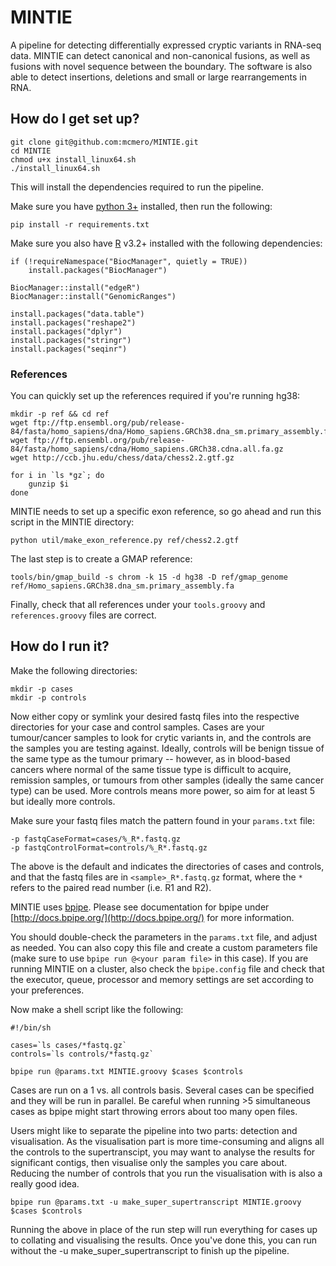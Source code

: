 # MINTIE #

A pipeline for detecting differentially expressed cryptic variants in RNA-seq data. MINTIE can detect canonical and non-canonical fusions, as well as fusions with novel sequence between the boundary. The software is also able to detect insertions, deletions and small or large rearrangements in RNA. 

## How do I get set up? ##

```
git clone git@github.com:mcmero/MINTIE.git
cd MINTIE
chmod u+x install_linux64.sh
./install_linux64.sh
```

This will install the dependencies required to run the pipeline. 

Make sure you have [python 3+](https://www.python.org/downloads/) installed, then run the following:

```
pip install -r requirements.txt
```

Make sure you also have [R](https://www.r-project.org/) v3.2+ installed with the following dependencies:

```
if (!requireNamespace("BiocManager", quietly = TRUE))
    install.packages("BiocManager")

BiocManager::install("edgeR")
BiocManager::install("GenomicRanges")

install.packages("data.table")
install.packages("reshape2")
install.packages("dplyr")
install.packages("stringr")
install.packages("seqinr")
```

### References ###

You can quickly set up the references required if you're running hg38:

```
mkdir -p ref && cd ref
wget ftp://ftp.ensembl.org/pub/release-84/fasta/homo_sapiens/dna/Homo_sapiens.GRCh38.dna_sm.primary_assembly.fa.gz
wget ftp://ftp.ensembl.org/pub/release-84/fasta/homo_sapiens/cdna/Homo_sapiens.GRCh38.cdna.all.fa.gz
wget http://ccb.jhu.edu/chess/data/chess2.2.gtf.gz

for i in `ls *gz`; do 
	gunzip $i
done
```

MINTIE needs to set up a specific exon reference, so go ahead and run this script in the MINTIE directory:

```
python util/make_exon_reference.py ref/chess2.2.gtf
```

The last step is to create a GMAP reference:

```
tools/bin/gmap_build -s chrom -k 15 -d hg38 -D ref/gmap_genome ref/Homo_sapiens.GRCh38.dna_sm.primary_assembly.fa
```

Finally, check that all references under your `tools.groovy` and `references.groovy` files are correct.

## How do I run it? ##

Make the following directories:

```
mkdir -p cases
mkdir -p controls
```

Now either copy or symlink your desired fastq files into the respective directories for your case and control samples. Cases are your tumour/cancer samples to look for crytic variants in, and the controls are the samples you are testing against. Ideally, controls will be benign tissue of the same type as the tumour primary -- however, as in blood-based cancers where normal of the same tissue type is difficult to acquire, remission samples, or tumours from other samples (ideally the same cancer type) can be used. More controls means more power, so aim for at least 5 but ideally more controls. 

Make sure your fastq files match the pattern found in your `params.txt` file: 

```
-p fastqCaseFormat=cases/%_R*.fastq.gz
-p fastqControlFormat=controls/%_R*.fastq.gz
```

The above is the default and indicates the directories of cases and controls, and that the fastq files are in `<sample>_R*.fastq.gz` format, where the `*` refers to the paired read number (i.e. R1 and R2). 

MINTIE uses [bpipe](https://github.com/ssadedin/bpipe). Please see documentation for bpipe under [http://docs.bpipe.org/](http://docs.bpipe.org/) for more information. 

You should double-check the parameters in the `params.txt` file, and adjust as needed. You can also copy this file and create a custom parameters file (make sure to use `bpipe run @<your param file>` in this case). If you are running MINTIE on a cluster, also check the `bpipe.config` file and check that the executor, queue, processor and memory settings are set according to your preferences.

Now make a shell script like the following:

```
#!/bin/sh

cases=`ls cases/*fastq.gz`
controls=`ls controls/*fastq.gz`

bpipe run @params.txt MINTIE.groovy $cases $controls
```

Cases are run on a 1 vs. all controls basis. Several cases can be specified and they will be run in parallel. Be careful when running >5 simultaneous cases as bpipe might start throwing errors about too many open files. 


Users might like to separate the pipeline into two parts: detection and visualisation. As the visualisation part is more time-consuming and aligns all the controls to the supertranscipt, you may want to analyse the results for significant contigs, then visualise only the samples you care about. Reducing the number of controls that you run the visualisation with is also a really good idea.

```
bpipe run @params.txt -u make_super_supertranscript MINTIE.groovy $cases $controls
```

Running the above in place of the run step will run everything for cases up to collating and visualising the results. Once you've done this, you can run without the -u make_super_supertranscript to finish up the pipeline.
